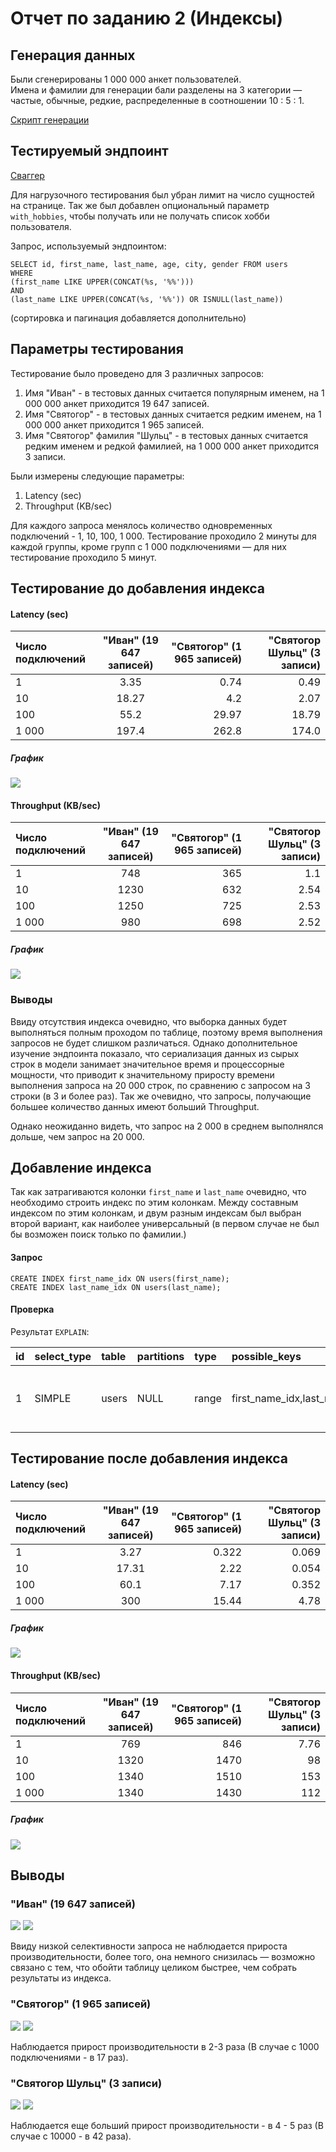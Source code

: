 # Отчет по заданию 2 (Индексы)

## Генерация данных

Были сгенерированы 1 000 000 анкет пользователей.  
Имена и фамилии для генерации бали разделены на 3 категории — частые, обычные, редкие, распределенные в соотношении 10 :
5 : 1.

[Скрипт генерации](../social_network/db/fill_database/fill.py)

## Тестируемый эндпоинт

[Сваггер](https://limitless-tor-46576.herokuapp.com/docs#/default/users_api_v1_users__get)

Для нагрузочного тестирования был убран лимит на число сущностей на странице. Так же был добавлен опциональный
параметр `with_hobbies`, чтобы получать или не получать список хобби пользователя.

Запрос, используемый эндпоинтом:

```
SELECT id, first_name, last_name, age, city, gender FROM users
WHERE 
(first_name LIKE UPPER(CONCAT(%s, '%%')))
AND 
(last_name LIKE UPPER(CONCAT(%s, '%%')) OR ISNULL(last_name))
```

(сортировка и пагинация добавляется дополнительно)

## Параметры тестирования

Тестирование было проведено для 3 различных запросов:

1) Имя "Иван" - в тестовых данных считается популярным именем, на 1 000 000 анкет приходится 19 647 записей.
2) Имя "Святогор" - в тестовых данных считается редким именем, на 1 000 000 анкет приходится 1 965 записей.
3) Имя "Святогор" фамилия "Шульц" - в тестовых данных считается редким именем и редкой фамилией, на 1 000 000 анкет
   приходится 3 записи.

Были измерены следующие параметры:

1) Latency (sec)
2) Throughput (KB/sec)

Для каждого запроса менялось количество одновременных подключений - 1, 10, 100, 1 000. Тестирование проходило 2 минуты
для каждой группы, кроме групп с 1 000 подключениями — для них тестирование проходило 5 минут.

## Тестирование до добавления индекса

#### Latency (sec)

| Число подключений  | "Иван" (19 647 записей)  | "Святогор" (1 965 записей) | "Святогор Шульц" (3 записи) |
|:------------- |:---------------:| -------------:| -------------: |
| 1 | 3.35 | 0.74 | 0.49 |
| 10 | 18.27 | 4.2 | 2.07 |
| 100 | 55.2 | 29.97 | 18.79 |
| 1 000 | 197.4 | 262.8 | 174.0 |

##### График

![](charts/indexes/latency_before.png)

#### Throughput (KB/sec)

| Число подключений  | "Иван" (19 647 записей)  | "Святогор" (1 965 записей) | "Святогор Шульц" (3 записи) |
|:------------- |:---------------:| -------------:| -------------: |
| 1 | 748 | 365 | 1.1 |
| 10 | 1230 | 632 | 2.54|
| 100 | 1250 | 725 | 2.53 |
| 1 000 | 980 | 698 | 2.52 |

##### График

![](charts/indexes/tp_before.png)

### Выводы

Ввиду отсутствия индекса очевидно, что выборка данных будет выполняться полным проходом по таблице, поэтому время
выполнения запросов не будет слишком различаться. Однако дополнительное изучение эндпоинта показало, что сериализация
данных из сырых строк в модели занимает значительное время и процессорные мощности, что приводит к значительному
приросту времени выполнения запроса на 20 000 строк, по сравнению с запросом на 3 строки (в 3 и более раз). Так же
очевидно, что запросы, получающие большее количество данных имеют больший Throughput.

Однако неожиданно видеть, что запрос на 2 000 в среднем выполнялся дольше, чем запрос на 20 000.

## Добавление индекса

Так как затрагиваются колонки `first_name` и `last_name` очевидно, что необходимо строить индекс по этим колонкам. Между
составным индексом по этим колонкам, и двум разным индексам был выбран второй вариант, как наиболее универсальный
(в первом случае не был бы возможен поиск только по фамилии.)

#### Запрос

```
CREATE INDEX first_name_idx ON users(first_name);
CREATE INDEX last_name_idx ON users(last_name);
```

#### Проверка

Результат `EXPLAIN`:

| id | select\_type | table | partitions | type | possible\_keys | key | key\_len | ref | rows | filtered | Extra |
| :--- | :--- | :--- | :--- | :--- | :--- | :--- | :--- | :--- | :--- | :--- | :--- |
| 1 | SIMPLE | users | NULL | range | first\_name\_idx,last\_name\_idx | last\_name\_idx | 768 | NULL | 1866 | 0.21 | Using index condition; Using where |

## Тестирование после добавления индекса

#### Latency (sec)

| Число подключений  | "Иван" (19 647 записей)  | "Святогор" (1 965 записей) | "Святогор Шульц" (3 записи) |
|:------------- |:---------------:| -------------:| -------------: |
| 1 | 3.27 | 0.322 | 0.069 |
| 10 | 17.31 | 2.22 | 0.054 |
| 100 | 60.1 | 7.17 | 0.352 |
| 1 000 | 300 | 15.44 | 4.78 |

##### График

![](charts/indexes/latency_after.png)

#### Throughput (KB/sec)

| Число подключений  | "Иван" (19 647 записей)  | "Святогор" (1 965 записей) | "Святогор Шульц" (3 записи) |
|:------------- |:---------------:| -------------:| -------------: |
| 1 | 769 | 846 | 7.76 |
| 10 | 1320 | 1470 | 98|
| 100 | 1340 | 1510 | 153 |
| 1 000 | 1340 | 1430 | 112 |

##### График

![](charts/indexes/tp_after.png)

## Выводы

### "Иван" (19 647 записей)

![](charts/indexes/latency_ivan.png)
![](charts/indexes/tp_ivan.png)

Ввиду низкой селективности запроса не наблюдается прироста производительности, более того, она немного снизилась —
возможно связано с тем, что обойти таблицу целиком быстрее, чем собрать результаты из индекса.

### "Святогор" (1 965 записей)

![](charts/indexes/latency_svyatogor.png)
![](charts/indexes/tp_svyatogor.png)

Наблюдается прирост производительности в 2-3 раза (В случае с 1000 подключениями - в 17 раз).

### "Святогор Шульц" (3 записи)

![](charts/indexes/latency_svyatogor_shultc.png)
![](charts/indexes/tp_svyatogor_shultc.png)

Наблюдается еще больший прирост производительности - в 4 - 5 раз
(В случае с 10000 - в 42 раза).
